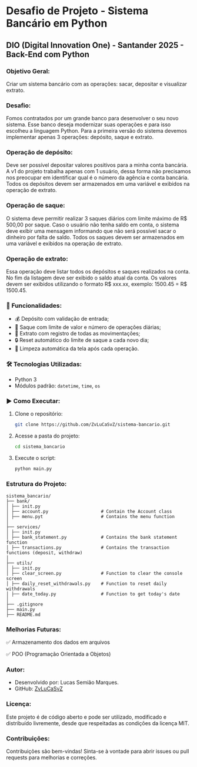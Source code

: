 # Desafio de Projeto - Sistema Bancário em Python

## DIO (Digital Innovation One) - Santander 2025 - Back-End com Python

### Objetivo Geral:

Criar um sistema bancário com as operações: sacar, depositar e visualizar extrato.

### Desafio:

Fomos contratados por um grande banco para desenvolver o seu novo sistema. Esse banco deseja modernizar suas operações e para isso escolheu a linguagem Python. Para a primeira versão do sistema devemos implementar apenas 3 operações: depósito, saque e extrato.

### Operação de depósito:

Deve ser possível depositar valores positivos para a minha conta bancária. A v1 do projeto trabalha apenas com 1 usuário, dessa forma não precisamos nos preocupar em identificar qual é o número da agência e conta bancária. Todos os depósitos devem ser armazenados em uma variável e exibidos na operação de extrato.

### Operação de saque:

O sistema deve permitir realizar 3 saques diários com limite máximo de R$ 500,00 por saque. Caso o usuário não tenha saldo em conta, o sistema deve exibir uma mensagem informando que não será possível sacar o dinheiro por falta de saldo. Todos os saques devem ser armazenados em uma variável e exibidos na operação de extrato.

### Operação de extrato:

Essa operação deve listar todos os depósitos e saques realizados na conta. No fim da listagem deve ser exibido o saldo atual da conta.
Os valores devem ser exibidos utilizando o formato R$ xxx.xx, exemplo:
1500.45 = R$ 1500.45.

### 📌 Funcionalidades:

- 💰 Depósito com validação de entrada;
- 🏦 Saque com limite de valor e número de operações diárias;
- 📄 Extrato com registro de todas as movimentações;
- 🔒 Reset automático do limite de saque a cada novo dia;
- 🧼 Limpeza automática da tela após cada operação.

### 🛠️ Tecnologias Utilizadas:

- Python 3
- Módulos padrão: `datetime`, `time`, `os`

### ▶️ Como Executar:

1. Clone o repositório:
   ```bash
   git clone https://github.com/ZvLuCaSvZ/sistema-bancario.git
   ```
2. Acesse a pasta do projeto:
   ```bash
   cd sistema_bancario
   ```
3. Execute o script:
   ```bash
   python main.py
   ```

### Estrutura do Projeto:

```sistema-bancario/
sistema_bancario/
├── bank/
│ ├── init.py
│ ├── account.py                    # Contain the Account class
│ ├── menu.pyt                      # Contains the menu function
│
├── services/
│ ├── init.py
│ ├── bank_statement.py             # Contains the bank statement function
│ ├── transactions.py               # Contains the transaction functions (deposit, withdraw)
│
├── utils/
│ ├── init.py
│ ├── clear_screen.py               # Function to clear the console screen
│ ├── daily_reset_withdrawals.py    # Function to reset daily withdrawals
│ ├── date_today.py                 # Function to get today's date
│
├── .gitignore
├── main.py
├── README.md
```

### Melhorias Futuras:

✅ Armazenamento dos dados em arquivos

✅ POO (Programação Orientada a Objetos)

### Autor:

- Desenvolvido por: Lucas Semião Marques.
- GitHub: [ZvLuCaSvZ](https://github.com/ZvLuCaSvZ)

### Licença:

Este projeto é de código aberto e pode ser utilizado, modificado e distribuído livremente, desde que respeitadas as condições da licença MIT.

### Contribuições:

Contribuições são bem-vindas! Sinta-se à vontade para abrir issues ou pull requests para melhorias e correções.
